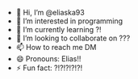 - 👋 Hi, I’m @eliaska93
- 👀 I’m interested in programming
- 🌱 I’m currently learning ?!
- 💞️ I’m looking to collaborate on ???
- 📫 How to reach me DM
- 😄 Pronouns: Elias!!
- ⚡ Fun fact: ?!?!?!?!?!

<!---
eliaska93/eliaska93 is a ✨ special ✨ repository because its `README.md` (this file) appears on your GitHub profile.
You can click the Preview link to take a look at your changes.
--->
